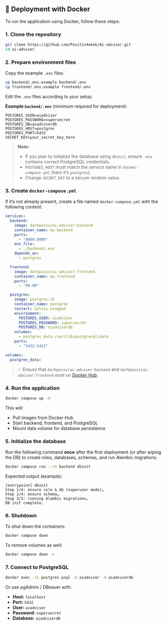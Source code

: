 ## 🐳 Deployment with Docker

To run the application using Docker, follow these steps:

### 1. Clone the repository

```bash
git clone https://github.com/Positiv4eeek/Ai-adviser.git
cd ai-adviser
```

### 2. Prepare environment files

Copy the example `.env` files:

```bash
cp backend/.env.example backend/.env
cp frontend/.env.example frontend/.env
```

Edit the `.env` files according to your setup.

**Example `backend/.env`** (minimum required for deployment):

```env
POSTGRES_USER=aiadviser
POSTGRES_PASSWORD=supersecret
POSTGRES_DB=aiadviserdb
POSTGRES_HOST=postgres
POSTGRES_PORT=5432
SECRET_KEY=your_secret_key_here
```

> **Note:**
>
> * If you plan to initialize the database using `dbinit`, ensure `.env` contains correct PostgreSQL credentials.
> * `POSTGRES_HOST` must match the service name in `docker-compose.yml` (here it’s `postgres`).
> * Change `SECRET_KEY` to a secure random value.

### 3. Create `docker-compose.yml`

If it’s not already present, create a file named `docker-compose.yml` with the following content:

```yaml
services:
  backend:
    image: darkposss/ai-adviser:backend
    container_name: my-backend
    ports:
      - "8000:8000"
    env_file:
      - ./backend/.env
    depends_on:
      - postgres

  frontend:
    image: darkposss/ai-adviser:frontend
    container_name: my-frontend
    ports:
      - "80:80"

  postgres:
    image: postgres:15
    container_name: postgres
    restart: unless-stopped
    environment:
      POSTGRES_USER: aiadviser
      POSTGRES_PASSWORD: supersecret
      POSTGRES_DB: aiadviserdb
    volumes:
      - postgres_data:/var/lib/postgresql/data
    ports:
      - "5432:5432"

volumes:
  postgres_data:
```

> ✅ Ensure that `darkposss/ai-adviser:backend` and `darkposss/ai-adviser:frontend` exist on [Docker Hub](https://hub.docker.com/repository/docker/darkposss/ai-adviser).

### 4. Run the application

```bash
docker compose up -d
```

This will:

* Pull images from Docker Hub
* Start backend, frontend, and PostgreSQL
* Mount data volume for database persistence

### 5. Initialize the database

Run the following command **once** after the first deployment (or after wiping the DB) to create roles, databases, schemas, and run Alembic migrations:

```bash
docker compose run --rm backend dbinit
```

Expected output (example):

```
[entrypoint] dbinit
Step 1/4: ensure role & db (superuser mode)…
Step 2/4: ensure schema…
Step 3/3: running Alembic migrations…
DB init complete.
```

### 6. Shutdown

To shut down the containers:

```bash
docker compose down
```

To remove volumes as well:

```bash
docker compose down -v
```

### 7. Connect to PostgreSQL

```bash
docker exec -it postgres psql -U aiadviser -d aiadviserdb
```

Or use pgAdmin / DBeaver with:

* **Host:** `localhost`
* **Port:** `5432`
* **User:** `aiadviser`
* **Password:** `supersecret`
* **Database:** `aiadviserdb`
